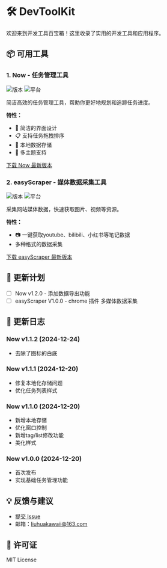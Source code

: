 # 🛠️ DevToolKit

欢迎来到开发工具百宝箱！这里收录了实用的开发工具和应用程序。

## 📦 可用工具

### 1. Now - 任务管理工具
![版本](https://img.shields.io/badge/版本-v1.1.0-blue)
![平台](https://img.shields.io/badge/平台-Windows%20%7C%20MacOS%20%7C%20Linux-lightgrey)

简洁高效的任务管理工具，帮助你更好地规划和追踪任务进度。

**特性：**
- 🎯 简洁的界面设计
- 📋 支持任务拖拽排序
- 💾 本地数据存储
- 🌈 多主题支持

[下载 Now 最新版本](https://github.com/liuhuakawaii/DevToolKit/releases/tag/v1.1.2)

### 2. easyScraper - 媒体数据采集工具
![版本](https://img.shields.io/badge/版本-v1.0.0-blue)
![平台](https://img.shields.io/badge/平台-Chrome-lightgrey)

采集网站媒体数据，快速获取图片、视频等资源。

**特性：**
- 📷 一键获取youtube、bilibili、小红书等笔记数据
- 多种格式的数据采集

[下载 easyScraper 最新版本](https://github.com/liuhuakawaii/DevToolKit/releases/latest)

## 📅 更新计划
- [ ] Now v1.2.0 - 添加数据导出功能
- [ ] easyScraper V1.0.0 - chrome 插件 多媒体数据采集

## 🔄 更新日志

### Now v1.1.2 (2024-12-24)
- 去除了图标的白底

### Now v1.1.1 (2024-12-20)
- 修复本地化存储问题
- 优化任务列表样式

### Now v1.1.0 (2024-12-20)
- 新增本地存储
- 优化窗口控制
- 新增tag/list修改功能
- 美化样式

### Now v1.0.0 (2024-12-20)
- 首次发布
- 实现基础任务管理功能

## 💡 反馈与建议
- [提交 Issue](../../issues)
- 邮箱：liuhuakawaii@163.com

## 📃 许可证
MIT License
